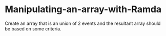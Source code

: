 # Manipulating-an-array-with-Ramda
Create an array that is an union of 2 events and the resultant array should be based on some criteria.

